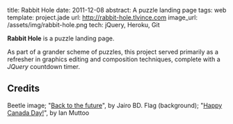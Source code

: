 title: Rabbit Hole
date: 2011-12-08
abstract: A puzzle landing page
tags: web
template: project.jade
url: http://rabbit-hole.tlvince.com
image_url: /assets/img/rabbit-hole.png
tech: jQuery, Heroku, Git

**Rabbit Hole** is a puzzle landing page.

As part of a grander scheme of puzzles, this project served primarily as a
refresher in graphics editing and composition techniques, complete with a
*JQuery* countdown timer.

## Credits

Beetle image; "[Back to the future][beetle]", by Jairo BD.
Flag (background); "[Happy Canada Day!][flag]", by Ian Muttoo

  [beetle]: http://www.flickr.com/photos/jairo_abud/2365114316/
  [flag]: http://www.flickr.com/photos/imuttoo/2628589070/
